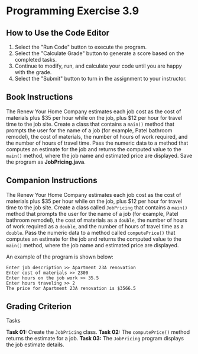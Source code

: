 # Programming Exercise 3.9

## How to Use the Code Editor

1. Select the "Run Code" button to execute the program.
2. Select the "Calculate Grade" button to generate a score based on the completed tasks.
3. Continue to modify, run, and calculate your code until you are happy with the grade.
4. Select the "Submit" button to turn in the assignment to your instructor.

## Book Instructions

The Renew Your Home Company estimates each job cost as the cost of materials plus $35 per hour while on the job, plus $12 per hour for travel time to the job site. Create a class that contains a `main()` method that prompts the user for the name of a job (for example, Patel bathroom remodel), the cost of materials, the number of hours of work required, and the number of hours of travel time. Pass the numeric data to a method that computes an estimate for the job and returns the computed value to the `main()` method, where the job name and estimated price are displayed. Save the program as **JobPricing.java**.

## Companion Instructions

The Renew Your Home Company estimates each job cost as the cost of materials plus $35 per hour while on the job, plus $12 per hour for travel time to the job site. Create a class called `JobPricing` that contains a `main()` method that prompts the user for the name of a job (for example, Patel bathroom remodel), the cost of materials as a `double`, the number of hours of work required as a `double`, and the number of hours of travel time as a `double`. Pass the numeric data to a method called `computePrice()` that computes an estimate for the job and returns the computed value to the `main()` method, where the job name and estimated price are displayed.

An example of the program is shown below:
```
Enter job description >> Apartment 23A renovation
Enter cost of materials >> 2300
Enter hours on the job work >> 35.5
Enter hours traveling >> 2
The price for Apartment 23A renovation is $3566.5
```

## Grading Criterion

Tasks

**Task 01:**  Create the `JobPricing` class.
**Task 02:**  The `computePrice()` method returns the estimate for a job.
**Task 03:**  The `JobPricing` program displays the job estimate details.

